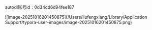 autodl账号id：0d34cd6d94fee187

![image-20251016201450875](/Users/liufengxiang/Library/Application Support/typora-user-images/image-20251016201450875.png)